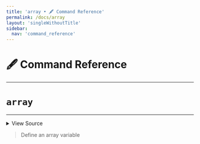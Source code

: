```yaml
---
title: 'array • 🖋️ Command Reference'
permalink: /docs/array
layout: 'singleWithoutTitle'
sidebar:
  nav: 'command_reference'
---
```


# 🖋️ Command Reference

---

# `array`

---



<details>
  <summary>View Source</summary>

{% highlight sh %}

local typeArgument='-a '
local globalArgument=''

[ "$1" = "-g" ] && { globalArgument='-g '; shift; }
[ "$1" = "-A" ] && { typeArgument='-A '; shift; }
[ "$1" = "-g" ] && { globalArgument='-g '; shift; }

if [ $# -eq 1 ]
then
  if [[ "$1" =~ ^([^=]+)=([^=]+)$ ]]
  then
    !fn --shellpen-private writeDSL writeln "declare ${globalArgument}${typeArgument}${BASH_REMATCH[1]}=${BASH_REMATCH[2]}"
  else
    !fn --shellpen-private writeDSL writeln "declare ${globalArgument}${typeArgument}$1"
  fi
elif [ $# -eq 2 ]
then
  !fn --shellpen-private writeDSL writeln "declare ${globalArgument}${typeArgument}$1=$2"
elif [ $# -eq 3 ] && [ "$2" = '=' ]
then
  !fn --shellpen-private writeDSL writeln "declare ${globalArgument}${typeArgument}$1=$3"
fi
{% endhighlight %}

</details>



> Define an array variable







